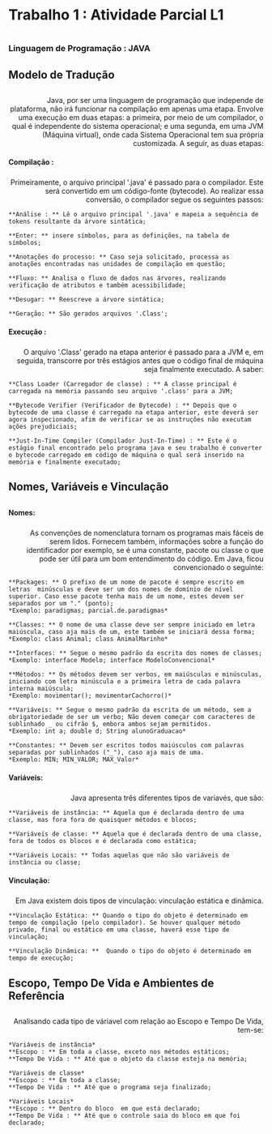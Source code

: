 # Trabalho 1 : Atividade Parcial L1 <h1>

### Linguagem de Programação : JAVA <h3>

## Modelo de Tradução <h2>
<p style='text-align: right;'> 
    Java, por ser uma linguagem de programação que independe de plataforma, não irá funcionar na compilação em apenas uma etapa. Envolve uma execução em duas etapas: a primeira, por meio de um compilador, o qual é independente do sistema operacional; e uma segunda, em uma JVM (Máquina virtual), onde cada Sistema Operacional tem sua própria customizada. A seguir, as duas etapas:

</p>

#### Compilação : <h5>
<p style='text-align: right;'> 
    Primeiramente, o arquivo principal '.java' é passado para o compilador. Este será convertido em um código-fonte (bytecode). Ao realizar essa conversão, o compilador segue os seguintes passos:

    **Análise : ** Lê o arquivo principal '.java' e mapeia a sequência de tokens resultante da árvore sintática;

    **Enter: ** insere símbolos, para as definições, na tabela de símbolos;

    **Anotações do processo: ** Caso seja solicitado, processa as anotações encontradas nas unidades de compilação em questão;

    **Fluxo: ** Analisa o fluxo de dados nas árvores, realizando verificação de atributos e também acessibilidade;

    **Desugar: ** Reescreve a árvore sintática;

    **Geração: ** São gerados arquivos '.Class'; 

</p>

#### Execução : <h5>
<p style='text-align: right;'> 
    O arquivo '.Class' gerado na etapa anterior é passado para a JVM e, em seguida, transcorre por três estágios antes que o código final de máquina seja finalmente executado. A saber: 

    **Class Loader (Carregador de classe) : ** A classe principal é carregada na memória passando seu arquivo '.class' para a JVM;

    **Bytecode Verifier (Verificador de Bytecode) : ** Depois que o bytecode de uma classe é carregado na etapa anterior, este deverá ser agora inspecionado, afim de verificar se as instruções não executam ações prejudiciais;

    **Just-In-Time Compiler (Compilador Just-In-Time) : ** Este é o estágio final encontrado pelo programa java e seu trabalho é converter o bytecode carregado em código de máquina o qual será inserido na memória e finalmente executado;

</p>


## Nomes, Variáveis e Vinculação <h2>

#### Nomes: <h5>
<p style='text-align: right;'> 
    As convenções de nomenclatura tornam os programas mais fáceis de serem lidos. Fornecem também, informações sobre a função do identificador por exemplo, se é uma constante, pacote ou classe o que pode ser útil para um bom entendimento do código. Em Java, ficou convencionado o seguinte:

    **Packages: ** O prefixo de um nome de pacote é sempre escrito em letras  minúsculas e deve ser um dos nomes de domínio de nível superior. Caso esse pacote tenha mais de um nome, estes devem ser separados por um "." (ponto);
    *Exemplo: paradigmas; parcial.de.paradigmas*

    **Classes: ** O nome de uma classe deve ser sempre iniciado em letra maiúscula, caso aja mais de um, este também se iniciará dessa forma;
    *Exemplo: class Animal; class AnimalMarinho*

    **Interfaces: ** Segue o mesmo padrão da escrita dos nomes de classes;
    *Exemplo: interface Modelo; interface ModeloConvencional*

    **Métodos: ** Os métodos devem ser verbos, em maiúsculas e minúsculas, iniciando com letra minúscula e a primeira letra de cada palavra interna maiúscula;
    *Exemplo: movimentar(); movimentarCachorro()*

    **Variáveis: ** Segue o mesmo padrão da escrita de um método, sem a obrigatoriedade de ser um verbo; Não devem começar com caracteres de sublinhado _ ou cifrão $, embora ambos sejam permitidos.
    *Exemplo: int a; double d; String alunoGraduacao*

    **Constantes: ** Devem ser escritos todos maiúsculos com palavras separadas por sublinhados ("_"), caso aja mais de uma. 
    *Exemplo: MIN; MIN_VALOR; MAX_Valor*
    
</p>

#### Variáveis: <h5>
<p style='text-align: right;'> 
    Java apresenta três diferentes tipos de variavés, que são:

    **Variáveis ​​de instância: ** Aquela que é declarada dentro de uma classe, mas fora fora de quaisquer métodos e blocos;

    **Variáveis ​​de classe: ** Aquela que é declarada dentro de uma classe, fora de todos os blocos e é declarada como estática;

    **Variáveis ​​Locais: ** Todas aquelas ​​que não são variáveis ​​de instância ou classe;

</p>

#### Vinculação: <h5> 
<p style='text-align: right;'> 
    Em Java existem dois tipos de vinculação: vinculação estática e dinâmica.

    **Vinculação Estática: ** Quando o tipo do objeto é determinado em tempo de compilação (pelo compilador). Se houver qualquer método privado, final ou estático em uma classe, haverá esse tipo de vinculação;

    **Vinculação Dinâmica: **  Quando o tipo do objeto é determinado em tempo de execução;

</p>

## Escopo, Tempo De Vida e Ambientes de Referência <h2> 
<p style='text-align: right;'> 
    Analisando cada tipo de váriavel com relação ao Escopo e Tempo De Vida, tem-se:

    *Variáveis ​​de instância* 
    **Escopo : ** Em toda a classe, exceto nos métodos estáticos;
    **Tempo De Vida : ** Até que o objeto da classe esteja na memória;

    *Variáveis ​​de classe* 
    **Escopo : ** Em toda a classe;
    **Tempo De Vida : ** Até que o programa seja finalizado;

    *Variáveis ​​Locais* 
    **Escopo : ** Dentro do bloco  em que está declarado;
    **Tempo De Vida : ** Até que o controle saia do bloco em que foi declarado;
    
</p>







